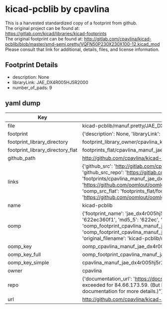 # kicad-pcblib by cpavlina  
This is a harvested standardized copy of a footprint from github.  
The original project can be found at:  
https://gitlab.com/kicad/libraries/kicad-footprints  
The original footprint can be found at:
http://gitlab.com/cpavlina/kicad-pcblib/blob/master/smd-semi.pretty/VQFN50P230X230X100-12.kicad_mod
Please consult that link for additional, details, files, and license information.  
## Footprint Details
* description: None  
* libraryLink: JAE_DX4R005HJ5R2000  
* number_of_pads: 9  
## yaml dump  
| Key | Value |  
| --- | --- |  
| file | kicad-pcblib/manuf.pretty/JAE_DX4R005HJ5R2000.kicad_mod |  
| footprint | {'description': None, 'libraryLink': 'JAE_DX4R005HJ5R2000', 'number_of_pads': 9} |  
| footprint_library_directory | footprint_library_owner/cpavlina_kicad-pcblib |  
| footprint_library_directory_flat | footprints_flat/cpavlina_manuf_jae_dx4r005hj5r2000/working |  
| github_path | http://github.com/cpavlina/kicad-pcblib/blob/master/manuf.pretty/JAE_DX4R005HJ5R2000.kicad_mod |  
| links | {'github_src': 'http://gitlab.com/cpavlina/kicad-pcblib/blob/master/smd-semi.pretty/VQFN50P230X230X100-12.kicad_mod', 'github_src_repo': 'https://gitlab.com/kicad/libraries/kicad-footprints', 'oomp_bot': 'footprints/cpavlina_manuf_jae_dx4r005hj5r2000/working', 'oomp_bot_github': 'https://github.com/oomlout/oomlout_oomp_footprint_bot/tree/main/footprints/cpavlina_manuf_jae_dx4r005hj5r2000/working', 'oomp_src_flat': 'footprints_flat/footprints_flat/cpavlina_manuf_jae_dx4r005hj5r2000/working', 'oomp_src_flat_github': 'https://github.com/oomlout/oomlout_oomp_footprint_src/tree/main/footprints_flat/cpavlina_manuf_jae_dx4r005hj5r2000/working'} |  
| name | kicad-pcblib |  
| oomp | {'footprint_name': 'jae_dx4r005hj5r2000', 'library_name': 'manuf', 'md5': '622ec360f1aa507ce6ba2f966b2c8e56', 'md5_10': '622ec360f1', 'md5_5': '622ec', 'md5_6': '622ec3', 'oomp_key': 'oomp_cpavlina_manuf_jae_dx4r005hj5r2000', 'oomp_key_extra': 'oomp_footprint_cpavlina_manuf_jae_dx4r005hj5r2000', 'oomp_key_full': 'oomp_footprint_cpavlina_manuf_jae_dx4r005hj5r2000_622ec3', 'oomp_key_simple': 'cpavlina_manuf_jae_dx4r005hj5r2000', 'original_filename': 'kicad-pcblib/manuf.pretty/JAE_DX4R005HJ5R2000.kicad_mod', 'owner_name': 'cpavlina'} |  
| oomp_key | oomp_cpavlina_manuf_jae_dx4r005hj5r2000 |  
| oomp_key_full | oomp_footprint_cpavlina_manuf_jae_dx4r005hj5r2000 |  
| oomp_key_simple | cpavlina_manuf_jae_dx4r005hj5r2000 |  
| owner | cpavlina |  
| repo | {'documentation_url': 'https://docs.github.com/rest/overview/resources-in-the-rest-api#rate-limiting', 'message': "API rate limit exceeded for 84.66.173.59. (But here's the good news: Authenticated requests get a higher rate limit. Check out the documentation for more details.)"} |  
| url | http://github.com/cpavlina/kicad-pcblib |  

